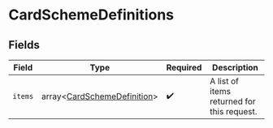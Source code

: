 # CardSchemeDefinitions


## Fields

| Field                                                    | Type                                                     | Required                                                 | Description                                              |
| -------------------------------------------------------- | -------------------------------------------------------- | -------------------------------------------------------- | -------------------------------------------------------- |
| `items`                                                  | array<[CardSchemeDefinition](./CardSchemeDefinition.md)> | :heavy_check_mark:                                       | A list of items returned for this request.               |
